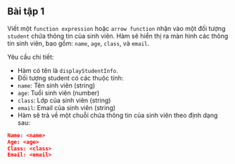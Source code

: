 ## Bài tập 1

Viết một `function expression` hoặc `arrow function` nhận vào một đối tượng `student` chứa thông tin của sinh viên. Hàm sẽ hiển thị ra màn hình các thông tin sinh viên, bao gồm: `name`, `age`, `class`, và `email`.

Yêu cầu chi tiết:

-   Hàm có tên là `displayStudentInfo`.
-   Đối tượng student có các thuộc tính:
-   `name`: Tên sinh viên (string)
-   `age`: Tuổi sinh viên (number)
-   `class`: Lớp của sinh viên (string)
-   `email`: Email của sinh viên (string)
-   Hàm sẽ trả về một chuỗi chứa thông tin của sinh viên theo định dạng sau:

```json
Name: <name>
Age: <age>
Class: <class>
Email: <email>
```
